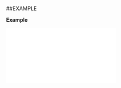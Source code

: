 

##EXAMPLE

**Example**

![](../../Examples/vbs/ClientScript.OnFindFreetextSaleViewShown.vbs.txt)





